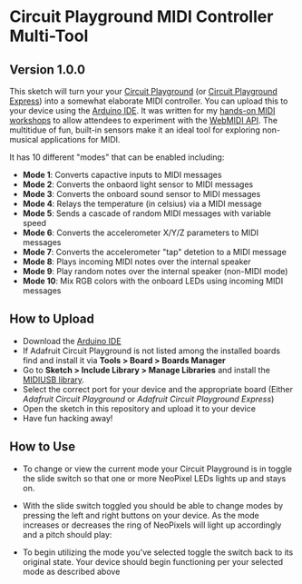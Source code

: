 # Circuit Playground MIDI Controller Multi-Tool

## Version 1.0.0

This sketch will turn your your [Circuit Playground](https://amzn.to/2tMr8Iw) (or [Circuit Playground Express](https://amzn.to/2lLNpBQ)) into a somewhat elaborate MIDI controller. You can upload this to your device using the [Arduino IDE](http://www.arduino.cc/). It was written for my [hands-on MIDI workshops](http://midi.mand.is/) to allow attendees to experiment with the [WebMIDI API](https://www.w3.org/TR/webmidi/). The multitidue of fun, built-in sensors make it an ideal tool for exploring non-musical applications for MIDI.

It has 10 different "modes" that can be enabled including:

- **Mode 1**: Converts capactive inputs to MIDI messages
- **Mode 2**: Converts the onbaord light sensor to MIDI messages
- **Mode 3**: Converts the onboard sound sensor to MIDI messages
- **Mode 4**: Relays the temperature (in celsius) via a MIDI message
- **Mode 5**: Sends a cascade of random MIDI messages with variable speed
- **Mode 6**: Converts the accelerometer X/Y/Z parameters to MIDI messages
- **Mode 7**: Converts the accelerometer "tap" detetion to a MIDI message
- **Mode 8**: Plays incoming MIDI notes over the internal speaker
- **Mode 9**: Play random notes over the internal speaker (non-MIDI mode)
- **Mode 10**: Mix RGB colors with the onboard LEDs using incoming MIDI messages

## How to Upload

- Download the [Arduino IDE](http://www.arduino.cc/)
- If Adafruit Circuit Playground is not listed among the installed boards find and install it via  **Tools > Board > Boards Manager**
- Go to **Sketch > Include Library > Manage Libraries** and install  the [MIDIUSB library](https://www.arduino.cc/en/Reference/MIDIUSB).
- Select the correct port for your device and the appropriate board (Either *Adafruit Circuit Playground* or *Adafruit Circuit Playground Express*)
- Open the sketch in this repository and upload it to your device
- Have fun hacking away!

## How to Use

- To change or view the current mode your Circuit Playground is in toggle the slide switch so that one or more NeoPixel LEDs lights up and stays on.

- With the slide switch toggled you should be able to change modes by pressing the left and right buttons on your device. As the mode increases or decreases the ring of NeoPixels will light up accordingly and a pitch should play:

- To begin utilizing the mode you've selected toggle the switch back to its original state. Your device should begin functioning per your selected mode as described above
